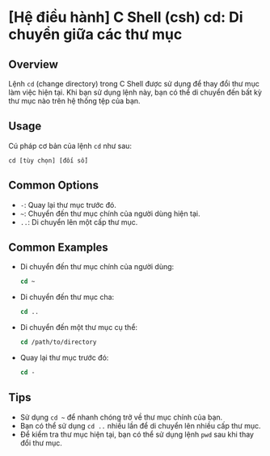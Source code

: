 # [Hệ điều hành] C Shell (csh) cd: Di chuyển giữa các thư mục

## Overview
Lệnh `cd` (change directory) trong C Shell được sử dụng để thay đổi thư mục làm việc hiện tại. Khi bạn sử dụng lệnh này, bạn có thể di chuyển đến bất kỳ thư mục nào trên hệ thống tệp của bạn.

## Usage
Cú pháp cơ bản của lệnh `cd` như sau:
```
cd [tùy chọn] [đối số]
```

## Common Options
- `-`: Quay lại thư mục trước đó.
- `~`: Chuyển đến thư mục chính của người dùng hiện tại.
- `..`: Di chuyển lên một cấp thư mục.

## Common Examples
- Di chuyển đến thư mục chính của người dùng:
  ```csh
  cd ~
  ```

- Di chuyển đến thư mục cha:
  ```csh
  cd ..
  ```

- Di chuyển đến một thư mục cụ thể:
  ```csh
  cd /path/to/directory
  ```

- Quay lại thư mục trước đó:
  ```csh
  cd -
  ```

## Tips
- Sử dụng `cd ~` để nhanh chóng trở về thư mục chính của bạn.
- Bạn có thể sử dụng `cd ..` nhiều lần để di chuyển lên nhiều cấp thư mục.
- Để kiểm tra thư mục hiện tại, bạn có thể sử dụng lệnh `pwd` sau khi thay đổi thư mục.